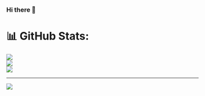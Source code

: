 ### Hi there 👋

<!--
**Pasindu-Lakmal/Pasindu-Lakmal** is a ✨ _special_ ✨ repository because its `README.md` (this file) appears on your GitHub profile.

Here are some ideas to get you started:

- 🔭 I’m currently working on ...
- 🌱 I’m currently learning ...
- 👯 I’m looking to collaborate on ...
- 🤔 I’m looking for help with ...
- 💬 Ask me about ...
- 📫 How to reach me: ...
- 😄 Pronouns: ...
- ⚡ Fun fact: ...
-->

# 📊 GitHub Stats:
![](https://github-readme-stats.vercel.app/api?username=Pasindu-Lakmal&theme=dark&hide_border=false&include_all_commits=false&count_private=false)<br/>
![](https://github-readme-streak-stats.herokuapp.com/?user=Pasindu-Lakmal&theme=dark&hide_border=false)<br/>
![](https://github-readme-stats.vercel.app/api/top-langs/?username=Pasindu-Lakmal&theme=dark&hide_border=false&include_all_commits=false&count_private=false&layout=compact)

---
[![](https://visitcount.itsvg.in/api?id=Pasindu-Lakmal&icon=0&color=0)](https://visitcount.itsvg.in)
